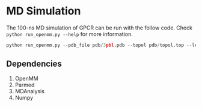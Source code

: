 # MD Simulation

The 100-ns MD simulation of GPCR can be run with the follow code. 
Check `python run_openmm.py --help` for more information.  

```python 
python run_openmm.py --pdb_file pdb/3pbl.pdb --topol pdb/topol.top --length 100
```

## Dependencies 
1. OpenMM 
2. Parmed 
3. MDAnalysis 
4. Numpy 

